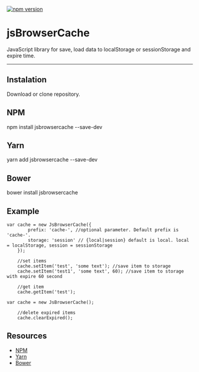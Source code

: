 [![npm version](https://badge.fury.io/js/jsbrowsercache.svg)](https://badge.fury.io/js/jsbrowsercache)

# jsBrowserCache

JavaScript library for save, load data to localStorage or sessionStorage and expire time.

---

## Instalation

Download or clone repository.

## NPM

npm install jsbrowsercache --save-dev

## Yarn

yarn add jsbrowsercache --save-dev

## Bower

bower install jsbrowsercache

## Example

```
var cache = new JsBrowserCache({
        prefix: 'cache-', //optional parameter. Default prefix is 'cache-'.
        storage: 'session' // {local|session} default is local. local = localStorage, session = sessionStorage
    });

    //set items
    cache.setItem('test', 'some text'); //save item to storage
    cache.setItem('test1', 'some text', 60); //save item to storage with expire 60 second

    //get item
    cache.getItem('test');
```

```
var cache = new JsBrowserCache();
    
    //delete expired items
    cache.clearExpired();
```

## Resources

-   [NPM](https://www.npmjs.com/)
-   [Yarn](https://yarnpkg.com)
-   [Bower](https://bower.io/)
